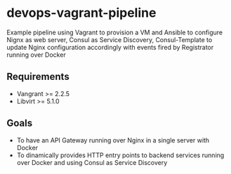 # devops-vagrant-pipeline
Example pipeline using Vagrant to provision a VM and Ansible to configure Nignx as web server, Consul as Service Discovery, Consul-Template to update Nginx configuration accordingly with events fired by Registrator running over Docker

## Requirements
- Vangrant >= 2.2.5
- Libvirt >= 5.1.0

## Goals
- To have an API Gateway running over Nginx in a single server with Docker
- To dinamically provides HTTP entry points to backend services running over Docker and using Consul as Service Discovery
